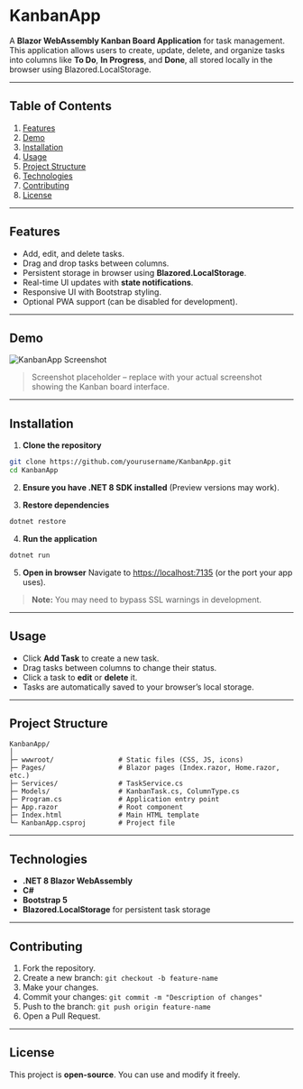 

# KanbanApp

A **Blazor WebAssembly Kanban Board Application** for task management. This application allows users to create, update, delete, and organize tasks into columns like **To Do**, **In Progress**, and **Done**, all stored locally in the browser using Blazored.LocalStorage.

---

## Table of Contents

1. [Features](#features)
2. [Demo](#demo)
3. [Installation](#installation)
4. [Usage](#usage)
5. [Project Structure](#project-structure)
6. [Technologies](#technologies)
7. [Contributing](#contributing)
8. [License](#license)

---

## Features

* Add, edit, and delete tasks.
* Drag and drop tasks between columns.
* Persistent storage in browser using **Blazored.LocalStorage**.
* Real-time UI updates with **state notifications**.
* Responsive UI with Bootstrap styling.
* Optional PWA support (can be disabled for development).

---

## Demo

![KanbanApp Screenshot](screenshot.png)

> Screenshot placeholder – replace with your actual screenshot showing the Kanban board interface.

---

## Installation

1. **Clone the repository**

```bash
git clone https://github.com/yourusername/KanbanApp.git
cd KanbanApp
```

2. **Ensure you have .NET 8 SDK installed** (Preview versions may work).

3. **Restore dependencies**

```bash
dotnet restore
```

4. **Run the application**

```bash
dotnet run
```

5. **Open in browser**
   Navigate to [https://localhost:7135](https://localhost:7135) (or the port your app uses).

> **Note:** You may need to bypass SSL warnings in development.

---

## Usage

* Click **Add Task** to create a new task.
* Drag tasks between columns to change their status.
* Click a task to **edit** or **delete** it.
* Tasks are automatically saved to your browser’s local storage.

---

## Project Structure

```
KanbanApp/
│
├─ wwwroot/                # Static files (CSS, JS, icons)
├─ Pages/                  # Blazor pages (Index.razor, Home.razor, etc.)
├─ Services/               # TaskService.cs
├─ Models/                 # KanbanTask.cs, ColumnType.cs
├─ Program.cs              # Application entry point
├─ App.razor               # Root component
├─ Index.html              # Main HTML template
└─ KanbanApp.csproj        # Project file
```

---

## Technologies

* **.NET 8 Blazor WebAssembly**
* **C#**
* **Bootstrap 5**
* **Blazored.LocalStorage** for persistent task storage

---

## Contributing

1. Fork the repository.
2. Create a new branch: `git checkout -b feature-name`
3. Make your changes.
4. Commit your changes: `git commit -m "Description of changes"`
5. Push to the branch: `git push origin feature-name`
6. Open a Pull Request.

---

## License

This project is **open-source**. You can use and modify it freely.


